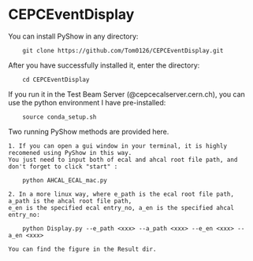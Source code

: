 # CEPCEventDisplay


You can install PyShow in any directory:
	
		git clone https://github.com/Tom0126/CEPCEventDisplay.git		

After you have successfully installed it, enter the directory:

		cd CEPCEventDisplay
		
If you run it in the Test Beam Server (@cepcecalserver.cern.ch), you can use the python environment I have pre-installed:

		source conda_setup.sh


Two running PyShow methods are provided here. 


	1. If you can open a gui window in your terminal, it is highly recomened using PyShow in this way.
	You just need to input both of ecal and ahcal root file path, and don't forget to click "start" :
	
		python AHCAL_ECAL_mac.py
		
	2. In a more linux way, where e_path is the ecal root file path, a_path is the ahcal root file path,
	e_en is the specified ecal entry_no, a_en is the specified ahcal entry_no:
	
		python Display.py --e_path <xxx> --a_path <xxx> --e_en <xxx> --a_en <xxx>
		
	You can find the figure in the Result dir.
